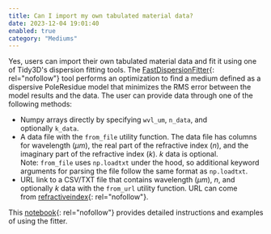 ```yaml
---
title: Can I import my own tabulated material data?
date: 2023-12-04 19:01:40
enabled: true
category: "Mediums"
---
```


Yes, users can import their own tabulated material data and fit it using one of Tidy3D's dispersion fitting tools. The [FastDispersionFitter](https://docs.flexcompute.com/projects/tidy3d/en/latest/api/_autosummary/tidy3d.plugins.dispersion.FastDispersionFitter.html){: rel="nofollow"}&nbsp;tool performs an optimization to find a medium defined as a dispersive PoleResidue model that minimizes the RMS error between the model results and the data. The user can provide data through one of the following methods:

* Numpy arrays directly by specifying&nbsp;`wvl_um`,&nbsp;`n_data`, and optionally&nbsp;`k_data`.
* A data file with the&nbsp;`from_file`&nbsp;utility function. The data file has columns for wavelength ($μm$), the real part of the refractive index ($n$), and the imaginary part of the refractive index ($k$).&nbsp;$k$&nbsp;data is optional. Note:&nbsp;`from_file`&nbsp;uses&nbsp;`np.loadtxt`&nbsp;under the hood, so additional keyword arguments for parsing the file follow the same format as&nbsp;`np.loadtxt`.
* URL link to a CSV/TXT file that contains wavelength ($μm$),&nbsp;$n$, and optionally&nbsp;$k$&nbsp;data with the&nbsp;`from_url`&nbsp;utility function. URL can come from&nbsp;[refractiveindex](https://refractiveindex.info/){: rel="nofollow"}.

This&nbsp;[notebook](https://docs.flexcompute.com/projects/tidy3d/en/stable/notebooks/Fitting.html){: rel="nofollow"}&nbsp;provides detailed instructions and examples of using the fitter.
